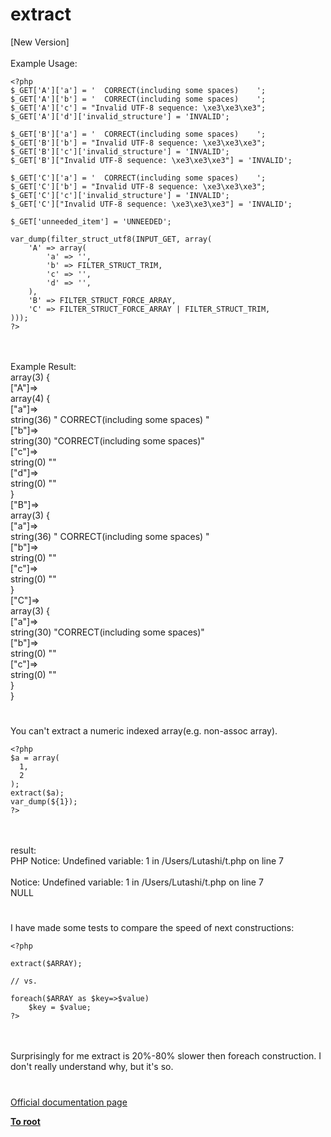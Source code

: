 # extract



[New Version]<br><br>Example Usage:<br>

```
<?php
$_GET['A']['a'] = '  CORRECT(including some spaces)    ';
$_GET['A']['b'] = '  CORRECT(including some spaces)    ';
$_GET['A']['c'] = "Invalid UTF-8 sequence: \xe3\xe3\xe3";
$_GET['A']['d']['invalid_structure'] = 'INVALID';

$_GET['B']['a'] = '  CORRECT(including some spaces)    ';
$_GET['B']['b'] = "Invalid UTF-8 sequence: \xe3\xe3\xe3";
$_GET['B']['c']['invalid_structure'] = 'INVALID';
$_GET['B']["Invalid UTF-8 sequence: \xe3\xe3\xe3"] = 'INVALID';

$_GET['C']['a'] = '  CORRECT(including some spaces)    ';
$_GET['C']['b'] = "Invalid UTF-8 sequence: \xe3\xe3\xe3";
$_GET['C']['c']['invalid_structure'] = 'INVALID';
$_GET['C']["Invalid UTF-8 sequence: \xe3\xe3\xe3"] = 'INVALID';

$_GET['unneeded_item'] = 'UNNEEDED';

var_dump(filter_struct_utf8(INPUT_GET, array(
    'A' => array(
        'a' => '',
        'b' => FILTER_STRUCT_TRIM,
        'c' => '',
        'd' => '',
    ),
    'B' => FILTER_STRUCT_FORCE_ARRAY,
    'C' => FILTER_STRUCT_FORCE_ARRAY | FILTER_STRUCT_TRIM,
)));
?>
```
<br><br>Example Result:<br>array(3) {<br>  ["A"]=&gt;<br>  array(4) {<br>    ["a"]=&gt;<br>    string(36) "  CORRECT(including some spaces)    "<br>    ["b"]=&gt;<br>    string(30) "CORRECT(including some spaces)"<br>    ["c"]=&gt;<br>    string(0) ""<br>    ["d"]=&gt;<br>    string(0) ""<br>  }<br>  ["B"]=&gt;<br>  array(3) {<br>    ["a"]=&gt;<br>    string(36) "  CORRECT(including some spaces)    "<br>    ["b"]=&gt;<br>    string(0) ""<br>    ["c"]=&gt;<br>    string(0) ""<br>  }<br>  ["C"]=&gt;<br>  array(3) {<br>    ["a"]=&gt;<br>    string(30) "CORRECT(including some spaces)"<br>    ["b"]=&gt;<br>    string(0) ""<br>    ["c"]=&gt;<br>    string(0) ""<br>  }<br>}  

#

You can&apos;t extract a numeric indexed array(e.g. non-assoc array).<br>

```
<?php
$a = array(
  1,
  2
);
extract($a);
var_dump(${1});
?>
```
<br><br>result:<br>PHP Notice:  Undefined variable: 1 in /Users/Lutashi/t.php on line 7<br><br>Notice: Undefined variable: 1 in /Users/Lutashi/t.php on line 7<br>NULL  

#

I have made some tests to compare the speed of next constructions:<br>

```
<?php

extract($ARRAY);

// vs. 

foreach($ARRAY as $key=>$value) 
    $key = $value; 
?>
```
<br><br>Surprisingly for me extract is 20%-80% slower then foreach construction. I don&apos;t really understand why, but it&apos;s so.  

#

[Official documentation page](https://www.php.net/manual/en/function.extract.php)

**[To root](/README.md)**